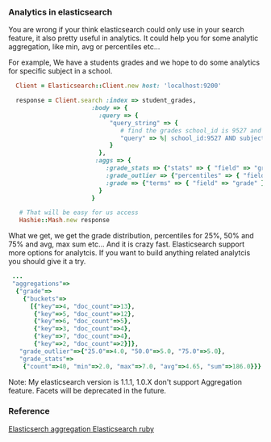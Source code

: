 ### Analytics in elasticsearch
You are wrong if your think elasticsearch could only use in your search feature, it also pretty useful in analytics.
It could help you for some analytic aggregation, like min, avg or percentiles etc...

For example, We have a students grades and we hope to do some analytics for specific subject in a school.

```ruby
  Client = Elasticsearch::Client.new host: 'localhost:9200'

  response = Client.search :index => student_grades,
                       :body => {
                         :query => {
                            "query_string" => {
                               # find the grades school_id is 9527 and subject_group is mathematics
                               "query" => %| school_id:9527 AND subject_group:'mathematics' |
                            }
                         },
                        :aggs => {
                           :grade_stats => {"stats" => { "field" => "grade"} },
                           :grade_outlier => {"percentiles" => { "field" => "grade", "percents" => [25, 50, 75]} },
                           :grade => {"terms" => { "field" => "grade" } }
                         }
                       }

   # That will be easy for us access
   Hashie::Mash.new response
```

What we get, we get the grade distribution, percentiles for 25%, 50% and 75% and avg, max sum etc...
And it is crazy fast. Elasticsearch support more options for analytcis. If you want to build anything related analytcis you should give it a try.

```ruby
 ...
 "aggregations"=>
  {"grade"=>
    {"buckets"=>
      [{"key"=>4, "doc_count"=>13},
       {"key"=>5, "doc_count"=>12},
       {"key"=>6, "doc_count"=>5},
       {"key"=>3, "doc_count"=>4},
       {"key"=>7, "doc_count"=>4},
       {"key"=>2, "doc_count"=>2}]},
   "grade_outlier"=>{"25.0"=>4.0, "50.0"=>5.0, "75.0"=>5.0},
   "grade_stats"=>
    {"count"=>40, "min"=>2.0, "max"=>7.0, "avg"=>4.65, "sum"=>186.0}}}
```


Note: My elasticsearch version is 1.1.1, 1.0.X don't support Aggregation feature. Facets will be deprecated in the future.
### Reference
[ Elasticserch aggregation ](http://www.elasticsearch.org/guide/en/elasticsearch/reference/current/search-aggregations.html)
[ Elasticsearch ruby ](https://github.com/elasticsearch/elasticsearch-ruby)
